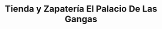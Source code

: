 ---
title: "Tienda y Zapatería El Palacio De Las Gangas"
url: /canas/tienda-y-zapateria-el-palacio-de-las-gangas/
shop: Kleidung
---